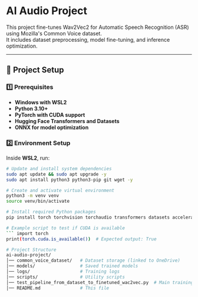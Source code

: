 # AI Audio Project

This project fine-tunes Wav2Vec2 for Automatic Speech Recognition (ASR) using Mozilla's Common Voice dataset.  
It includes dataset preprocessing, model fine-tuning, and inference optimization.

---

## **📌 Project Setup**

### **1️⃣ Prerequisites**
- **Windows with WSL2**
- **Python 3.10+**
- **PyTorch with CUDA support**
- **Hugging Face Transformers and Datasets**
- **ONNX for model optimization**

### **2️⃣ Environment Setup**
Inside **WSL2**, run:
```bash
# Update and install system dependencies
sudo apt update && sudo apt upgrade -y
sudo apt install python3 python3-pip git wget -y

# Create and activate virtual environment
python3 -m venv venv
source venv/bin/activate

# Install required Python packages
pip install torch torchvision torchaudio transformers datasets accelerate onnx onnxruntime torch-tensorrt

# Example script to test if CUDA is available
``` import torch
print(torch.cuda.is_available())  # Expected output: True

# Project Structure
ai-audio-project/
│── common_voice_dataset/   # Dataset storage (linked to OneDrive)
│── models/                 # Saved trained models
│── logs/                   # Training logs
│── scripts/                # Utility scripts
│── test_pipeline_from_dataset_to_finetuned_wac2vec.py  # Main training script
│── README.md               # This file

